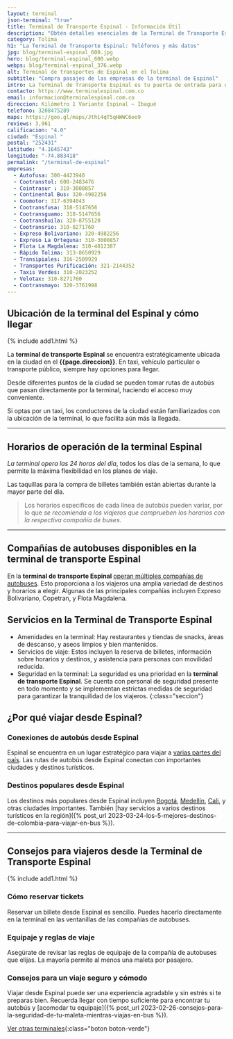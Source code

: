 ```yaml
---
layout: terminal
json-terminal: "true"
title: Terminal de Transporte Espinal - Información Útil
description: "Obtén detalles esenciales de la Terminal de Transporte Espinal: horarios, servicios, ubicación y más. Todo para un viaje cómodo y sin contratiempos."
category: Tolima
h1: "La Terminal de Transporte Espinal: Teléfonos y más datos" 
jpg: blog/terminal-espinal_600.jpg
hero: blog/terminal-espinal_600.webp
webps: blog/terminal-espinal_376.webp
alt: Terminal de transportes de Espinal en el Tolima
subtitle: "Compra pasajes de las empresas de la terminal de Espinal"
intro: La Terminal de Transporte Espinal es tu puerta de entrada para explorar la región. Conéctate con rutas locales y nacionales, y disfruta de servicios enfocados en los viajeros.
contacto: https://www.terminalespinal.com.co
email: informacion@terminalespinal.com.co
direccion: Kilómetro 1 Variante Espinal – Ibagué
telefono: 3208475289
maps: https://goo.gl/maps/Jthi4qT5qHWWC6eo9
reviews: 3,961
calificacion: "4.0"
ciudad: "Espinal "
postal: "252431"
latitude: "4.1645743"
longitude: "-74.883418"
permalink: "/terminal-de-espinal"
empresas:
  - Autofusa: 300-4423940
  - Cootranstol: 608-2483476
  - Cointrasur : 310-3000857
  - Continental Bus: 320-4982256
  - Coomotor: 317-6394043
  - Cootransfusa: 318-5147656
  - Cootransguamo: 318-5147656
  - Cootranshuila: 320-8755120
  - Cootransrio: 310-8271760
  - Expreso Bolivariano: 320-4982256
  - Expreso La Orteguna: 310-3000857
  - Flota La Magdalena: 310-4812387
  - Rápido Tolima: 313-8650929
  - Transipiales: 316-2509929
  - Transportes Purificación: 321-2144352
  - Taxis Verdes: 310-2023252
  - Velotax: 310-8271760
  - Cootransmayo: 320-3761988
---
```


## Ubicación de la terminal del Espinal y cómo llegar

{% include add1.html %}

La **terminal de transporte Espinal** se encuentra estratégicamente ubicada en la ciudad en el **{{page.direccion}}**. En taxi, vehículo particular o transporte público, siempre hay opciones para llegar.

Desde diferentes puntos de la ciudad se pueden tomar rutas de autobús que pasan directamente por la terminal, haciendo el acceso muy conveniente.

Si optas por un taxi, los conductores de la ciudad están familiarizados con la ubicación de la terminal, lo que facilita aún más la llegada.

----

## Horarios de operación de la terminal Espinal

*La terminal opera las 24 horas del día*, todos los días de la semana, lo que permite la máxima flexibilidad en los planes de viaje.

Las taquillas para la compra de billetes también están abiertas durante la mayor parte del día.

>Los horarios específicos de cada línea de autobús pueden variar, por lo que *se recomienda a los viajeros que comprueben los horarios con la respectiva compañía de buses.*

----

## Compañías de autobuses disponibles en la terminal de transporte Espinal

En la **terminal de transporte Espinal** [operan múltiples compañías de autobuses](#telefonos). Esto proporciona a los viajeros una amplia variedad de destinos y horarios a elegir. Algunas de las principales compañías incluyen Expreso Bolivariano, Copetran, y Flota Magdalena.

## Servicios en la Terminal de Transporte Espinal

* Amenidades en la terminal: Hay restaurantes y tiendas de snacks, áreas de descanso, y aseos limpios y bien mantenidos.
* Servicios de viaje: Estos incluyen la reserva de billetes, información sobre horarios y destinos, y asistencia para personas con movilidad reducida.
* Seguridad en la terminal: La seguridad es una prioridad en la **terminal de transporte Espinal**. Se cuenta con personal de seguridad presente en todo momento y se implementan estrictas medidas de seguridad para garantizar la tranquilidad de los viajeros.
{:class="seccion"}

## ¿Por qué viajar desde Espinal?

### Conexiones de autobús desde Espinal

Espinal se encuentra en un lugar estratégico para viajar a [varias partes del país](/). Las rutas de autobús desde Espinal conectan con importantes ciudades y destinos turísticos.

### Destinos populares desde Espinal

Los destinos más populares desde Espinal incluyen [Bogotá]({{'terminal-de-bogota'|relative_url}}), [Medellín]({{'terminal-de-medellin'|relative_url}}), [Cali]({{'terminal-de-cali'|relative_url}}), y otras ciudades importantes. También [hay servicios a varios destinos turísticos en la región]({% post_url 2023-03-24-los-5-mejores-destinos-de-colombia-para-viajar-en-bus %}).

----

## Consejos para viajeros desde la Terminal de Transporte Espinal

{% include add1.html %}

### Cómo reservar tickets

Reservar un billete desde Espinal es sencillo. Puedes hacerlo directamente en la terminal en las ventanillas de las compañías de autobuses.

### Equipaje y reglas de viaje

Asegúrate de revisar las reglas de equipaje de la compañía de autobuses que elijas. La mayoría permite al menos una maleta por pasajero.

### Consejos para un viaje seguro y cómodo

Viajar desde Espinal puede ser una experiencia agradable y sin estrés si te preparas bien. Recuerda llegar con tiempo suficiente para encontrar tu autobús y [acomodar tu equipaje]({% post_url 2023-02-26-consejos-para-la-seguridad-de-tu-maleta-mientras-viajas-en-bus %}).

[Ver otras terminales](/terminales-de-colombia){:class="boton boton-verde"}
